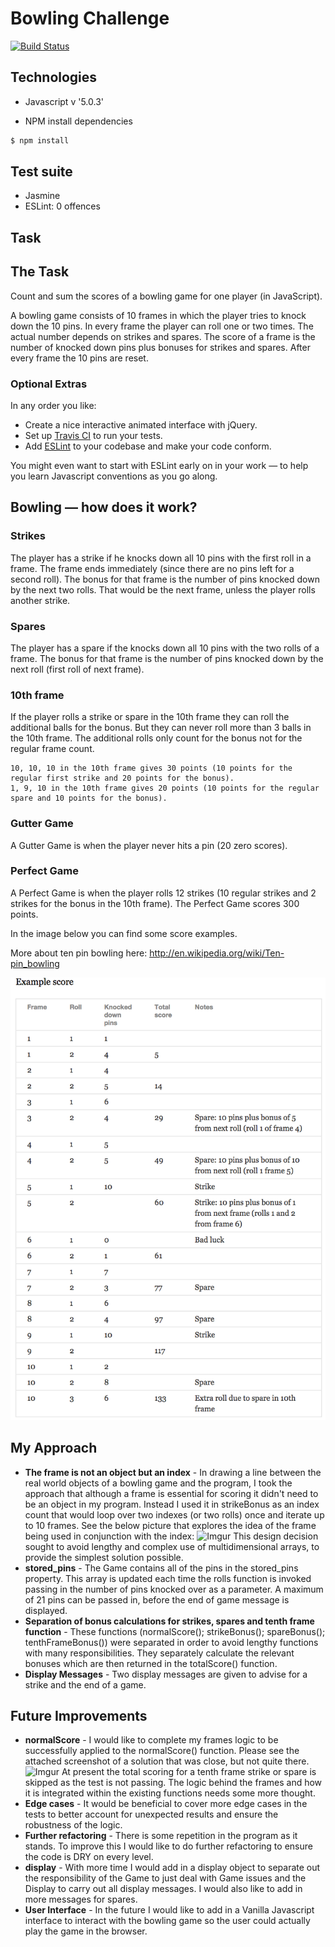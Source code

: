 Bowling Challenge
=================
[![Build Status](https://travis-ci.org/charlottebrf/bowling-challenge.svg?branch=master)](https://travis-ci.org/charlottebrf/bowling-challenge)

Technologies
-----
* Javascript v '5.0.3'

* NPM install dependencies
```bash
$ npm install
```

Test suite
-----
* Jasmine  
* ESLint: 0 offences

Task
----
## The Task

Count and sum the scores of a bowling game for one player (in JavaScript).

A bowling game consists of 10 frames in which the player tries to knock down the 10 pins. In every frame the player can roll one or two times. The actual number depends on strikes and spares. The score of a frame is the number of knocked down pins plus bonuses for strikes and spares. After every frame the 10 pins are reset.

### Optional Extras

In any order you like:

* Create a nice interactive animated interface with jQuery.
* Set up [Travis CI](https://travis-ci.org) to run your tests.
* Add [ESLint](http://eslint.org/) to your codebase and make your code conform.

You might even want to start with ESLint early on in your work — to help you
learn Javascript conventions as you go along.

## Bowling — how does it work?

### Strikes

The player has a strike if he knocks down all 10 pins with the first roll in a frame. The frame ends immediately (since there are no pins left for a second roll). The bonus for that frame is the number of pins knocked down by the next two rolls. That would be the next frame, unless the player rolls another strike.

### Spares

The player has a spare if the knocks down all 10 pins with the two rolls of a frame. The bonus for that frame is the number of pins knocked down by the next roll (first roll of next frame).

### 10th frame

If the player rolls a strike or spare in the 10th frame they can roll the additional balls for the bonus. But they can never roll more than 3 balls in the 10th frame. The additional rolls only count for the bonus not for the regular frame count.

    10, 10, 10 in the 10th frame gives 30 points (10 points for the regular first strike and 20 points for the bonus).
    1, 9, 10 in the 10th frame gives 20 points (10 points for the regular spare and 10 points for the bonus).

### Gutter Game

A Gutter Game is when the player never hits a pin (20 zero scores).

### Perfect Game

A Perfect Game is when the player rolls 12 strikes (10 regular strikes and 2 strikes for the bonus in the 10th frame). The Perfect Game scores 300 points.

In the image below you can find some score examples.

More about ten pin bowling here: http://en.wikipedia.org/wiki/Ten-pin_bowling

![Ten Pin Score Example](images/example_ten_pin_scoring.png)

My Approach
----
- **The frame is not an object but an index** - In drawing a line between the real world objects of a bowling game and the program, I took the approach that although a frame is essential for scoring it didn't need to be an object in my program. Instead I used it in strikeBonus as an index count that would loop over two indexes (or two rolls) once and iterate up to 10 frames. See the below picture that explores the idea of the frame being used in conjunction with the index:
![Imgur](http://i.imgur.com/B1YM952.png)
This design decision sought to avoid lengthy and complex use of multidimensional arrays, to provide the simplest solution possible.
- **stored_pins** - The Game contains all of the pins in the stored_pins property. This array is updated each time the rolls function is invoked passing in the number of pins knocked over as a parameter. A maximum of 21 pins can be passed in, before the end of game message is displayed.
- **Separation of bonus calculations for strikes, spares and tenth frame function** - These functions (normalScore(); strikeBonus(); spareBonus(); tenthFrameBonus()) were separated in order to avoid lengthy functions with many responsibilities. They separately calculate the relevant bonuses which are then returned in the totalScore() function.
- **Display Messages** - Two display messages are given to advise for a strike and the end of a game.


Future Improvements
----
- **normalScore** - I would like to complete my frames logic to be successfully applied to the normalScore() function. Please see the attached screenshot of a solution that was close, but not quite there.
![Imgur](http://i.imgur.com/FE2BKEN.png)
At present the total scoring for a tenth frame strike or spare is skipped as the test is not passing. The logic behind the frames and how it is integrated within the existing functions needs some more thought.
- **Edge cases** - It would be beneficial to cover more edge cases in the tests to better account for unexpected results and ensure the robustness of the logic.
- **Further refactoring** - There is some repetition in the program as it stands. To improve this I would like to do further refactoring to ensure the code is DRY on every level.
- **display** - With more time I would add in a display object to separate out the responsibility of the Game to just deal with Game issues and the Display to carry out all display messages. I would also like to add in more messages for spares.
- **User Interface** - In the future I would like to add in a Vanilla Javascript interface to interact with the bowling game so the user could actually play the game in the browser.
